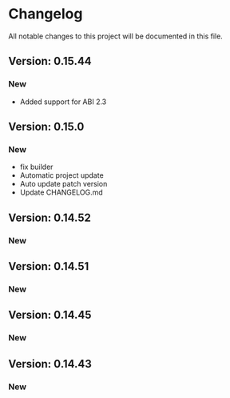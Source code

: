 # Changelog

All notable changes to this project will be documented in this file.

## Version: 0.15.44

### New
 - Added support for ABI 2.3

## Version: 0.15.0

### New
 - fix builder
 - Automatic project update
 - Auto update patch version
 - Update CHANGELOG.md


## Version: 0.14.52

### New


## Version: 0.14.51

### New


## Version: 0.14.45

### New


## Version: 0.14.43

### New
